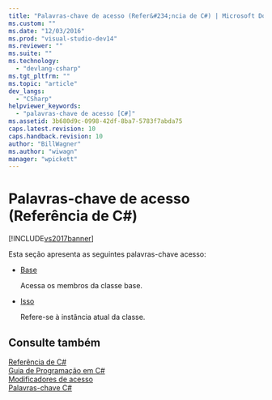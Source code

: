 ```yaml
---
title: "Palavras-chave de acesso (Refer&#234;ncia de C#) | Microsoft Docs"
ms.custom: ""
ms.date: "12/03/2016"
ms.prod: "visual-studio-dev14"
ms.reviewer: ""
ms.suite: ""
ms.technology: 
  - "devlang-csharp"
ms.tgt_pltfrm: ""
ms.topic: "article"
dev_langs: 
  - "CSharp"
helpviewer_keywords: 
  - "palavras-chave de acesso [C#]"
ms.assetid: 3b680d9c-0998-42df-8ba7-5783f7abda75
caps.latest.revision: 10
caps.handback.revision: 10
author: "BillWagner"
ms.author: "wiwagn"
manager: "wpickett"
---
```

# Palavras-chave de acesso (Refer&#234;ncia de C#)
[!INCLUDE[vs2017banner](../../../csharp/includes/vs2017banner.md)]

Esta seção apresenta as seguintes palavras\-chave acesso:  
  
-   [Base](../../../csharp/language-reference/keywords/base.md)  
  
     Acessa os membros da classe base.  
  
-   [Isso](../../../csharp/language-reference/keywords/this.md)  
  
     Refere\-se à instância atual da classe.  
  
## Consulte também  
 [Referência de C\#](../../../csharp/language-reference/index.md)   
 [Guia de Programação em C\#](../../../csharp/programming-guide/index.md)   
 [Modificadores de acesso](../../../csharp/language-reference/keywords/access-modifiers.md)   
 [Palavras\-chave C\#](../../../csharp/language-reference/keywords/index.md)